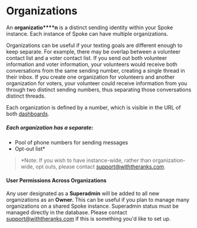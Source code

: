 # Organizations

An
**organizatio****n** is a distinct sending
identity within your Spoke instance. Each instance of Spoke can have multiple organizations.

Organizations can be useful if your texting goals are different
enough to keep separate. For example, there may be overlap
between a volunteer contact list and a voter contact list. If
you send out both volunteer information and voter information,
your volunteers would receive both conversations from the same
sending number, creating a single thread in their inbox. If you
create one organization for volunteers and another organization
for voters, your volunteer could receive information from you
through two distinct sending numbers, thus separating those
conversations distinct threads.

Each organization is defined by a number, which is visible in
the URL of both
[dashboards](https://withtheranks.com/docs/spoke/for-spoke-admins/dashboards).

##### *Each organization has a separate:*

* Pool of phone numbers for sending messages
* Opt-out list\*

> \*Note: If you wish to have instance-wide, rather than
> organization-wide, opt outs, please contact
> [support@withtheranks.com](mailto:support@withtheranks.com).

#### User Permissions Across Organizations

Any user designated as a
**Superadmin** will be added to all new
organizations as an **Owner.** This can be useful if
you plan to manage many organizations on a shared Spoke instance.
Superadmin status must be managed directly in the database. Please
contact [support@withtheranks.com](mailto:support@withtheranks.com) if this is something you'd like
to set up.

 